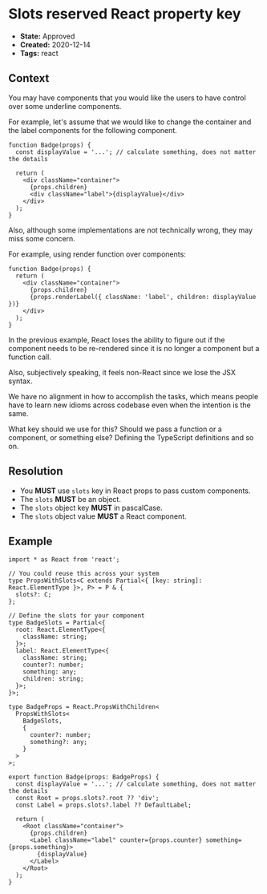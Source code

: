 # Slots reserved React property key

- **State:** Approved
- **Created:** 2020-12-14
- **Tags:** react

## Context

You may have components that you would like the users to have control over
some underline components.

For example, let's assume that we would like to change the container and the
label components for the following component.

```tsx
function Badge(props) {
  const displayValue = '...'; // calculate something, does not matter the details

  return (
    <div className="container">
      {props.children}
      <div className="label">{displayValue}</div>
    </div>
  );
}
```

Also, although some implementations are not technically wrong, they may miss
some concern.

For example, using render function over components:

```tsx
function Badge(props) {
  return (
    <div className="container">
      {props.children}
      {props.renderLabel({ className: 'label', children: displayValue })}
    </div>
  );
}
```

In the previous example, React loses the ability to figure out if the component
needs to be re-rendered since it is no longer a component but a function call.

Also, subjectively speaking, it feels non-React since we lose the JSX syntax.

We have no alignment in how to accomplish the tasks, which means people have to
learn new idioms across codebase even when the intention is the same.

What key should we use for this? Should we pass a function or a component, or
something else? Defining the TypeScript definitions and so on.

## Resolution

- You **MUST** use `slots` key in React props to pass custom components.
- The `slots` **MUST** be an object.
- The `slots` object key **MUST** in pascalCase.
- The `slots` object value **MUST** a React component.

## Example

```tsx
import * as React from 'react';

// You could reuse this across your system
type PropsWithSlots<C extends Partial<{ [key: string]: React.ElementType }>, P> = P & {
  slots?: C;
};

// Define the slots for your component
type BadgeSlots = Partial<{
  root: React.ElementType<{
    className: string;
  }>;
  label: React.ElementType<{
    className: string;
    counter?: number;
    something: any;
    children: string;
  }>;
}>;

type BadgeProps = React.PropsWithChildren<
  PropsWithSlots<
    BadgeSlots,
    {
      counter?: number;
      something?: any;
    }
  >
>;

export function Badge(props: BadgeProps) {
  const displayValue = '...'; // calculate something, does not matter the details
  const Root = props.slots?.root ?? 'div';
  const Label = props.slots?.label ?? DefaultLabel;

  return (
    <Root className="container">
      {props.children}
      <Label className="label" counter={props.counter} something={props.something}>
        {displayValue}
      </Label>
    </Root>
  );
}
```
